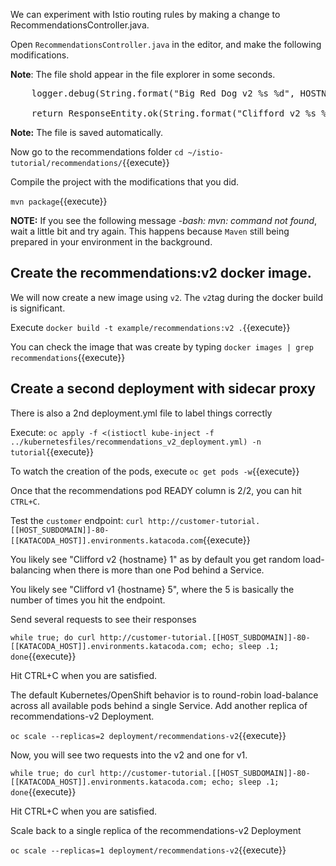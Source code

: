 We can experiment with Istio routing rules by making a change to RecommendationsController.java.

Open `RecommendationsController.java` in the editor, and make the following modifications.

**Note**: The file shold appear in the file explorer in some seconds.

<pre>
    logger.debug(String.format("Big Red Dog v2 %s %d", HOSTNAME, count));
     
    return ResponseEntity.ok(String.format("Clifford v2 %s %d", HOSTNAME, count));
</pre>

**Note:** The file is saved automatically.

Now go to the recommendations folder `cd ~/istio-tutorial/recommendations/`{{execute}}

Compile the project with the modifications that you did.

`mvn package`{{execute}}

**NOTE:** If you see the following message *-bash: mvn: command not found*, wait a little bit and try again. This happens because `Maven` still being prepared in your environment in the background.

## Create the recommendations:v2 docker image.

We will now create a new image using `v2`. The `v2`tag during the docker build is significant.

Execute `docker build -t example/recommendations:v2 .`{{execute}}

You can check the image that was create by typing `docker images | grep recommendations`{{execute}}

## Create a second deployment with sidecar proxy

There is also a 2nd deployment.yml file to label things correctly

Execute: `oc apply -f <(istioctl kube-inject -f ../kubernetesfiles/recommendations_v2_deployment.yml) -n tutorial`{{execute}}

To watch the creation of the pods, execute `oc get pods -w`{{execute}}

Once that the recommendations pod READY column is 2/2, you can hit `CTRL+C`. 

Test the `customer` endpoint: `curl http://customer-tutorial.[[HOST_SUBDOMAIN]]-80-[[KATACODA_HOST]].environments.katacoda.com`{{execute}}

You likely see "Clifford v2 {hostname} 1" as by default you get random load-balancing when there is more than one Pod behind a Service.

You likely see "Clifford v1 {hostname} 5", where the 5 is basically the number of times you hit the endpoint.

Send several requests to see their responses

`while true; do curl http://customer-tutorial.[[HOST_SUBDOMAIN]]-80-[[KATACODA_HOST]].environments.katacoda.com; echo; sleep .1; done`{{execute}}

Hit CTRL+C when you are satisfied.

The default Kubernetes/OpenShift behavior is to round-robin load-balance across all available pods behind a single Service. Add another replica of recommendations-v2 Deployment.

`oc scale --replicas=2 deployment/recommendations-v2`{{execute}}

Now, you will see two requests into the v2 and one for v1.

`while true; do curl http://customer-tutorial.[[HOST_SUBDOMAIN]]-80-[[KATACODA_HOST]].environments.katacoda.com; echo; sleep .1; done`{{execute}}

Hit CTRL+C when you are satisfied.

Scale back to a single replica of the recommendations-v2 Deployment

`oc scale --replicas=1 deployment/recommendations-v2`{{execute}}


